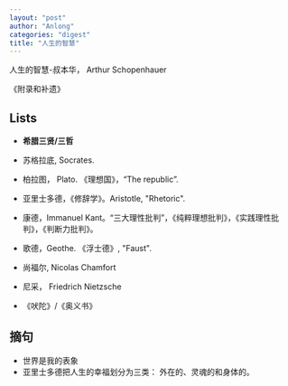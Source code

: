 ```yaml
---
layout: "post"
author: "Anlong"
categories: "digest"
title: "人生的智慧"
---
```


人生的智慧-叔本华， Arthur Schopenhauer

《附录和补遗》

## Lists
- **希腊三贤/三哲**
- 苏格拉底, Socrates.
- 柏拉图， Plato. 《理想国》，“The republic”. 
- 亚里士多德，《修辞学》。Aristotle, "Rhetoric".

- 康德，Immanuel Kant。“三大理性批判”，《纯粹理想批判》，《实践理性批判》，《判断力批判》。
- 歌德，Geothe. 《浮士德》, "Faust".
- 尚福尔, Nicolas Chamfort
- 尼采， Friedrich Nietzsche

- 《吠陀》/《奥义书》

## 摘句
- 世界是我的表象
- 亚里士多德把人生的幸福划分为三类： 外在的、灵魂的和身体的。
